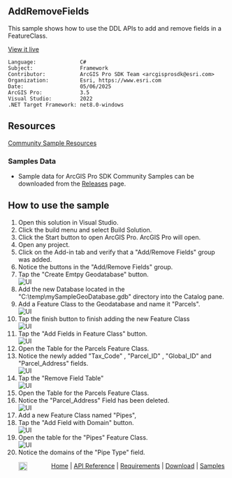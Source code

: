 ## AddRemoveFields

<!-- TODO: Write a brief abstract explaining this sample -->
This sample shows how to use the DDL APIs to add and remove fields in a FeatureClass.  
  


<a href="https://pro.arcgis.com/en/pro-app/sdk/" target="_blank">View it live</a>

<!-- TODO: Fill this section below with metadata about this sample-->
```
Language:              C#
Subject:               Framework
Contributor:           ArcGIS Pro SDK Team <arcgisprosdk@esri.com>
Organization:          Esri, https://www.esri.com
Date:                  05/06/2025
ArcGIS Pro:            3.5
Visual Studio:         2022
.NET Target Framework: net8.0-windows
```

## Resources

[Community Sample Resources](https://github.com/Esri/arcgis-pro-sdk-community-samples#resources)

### Samples Data

* Sample data for ArcGIS Pro SDK Community Samples can be downloaded from the [Releases](https://github.com/Esri/arcgis-pro-sdk-community-samples/releases) page.  

## How to use the sample
<!-- TODO: Explain how this sample can be used. To use images in this section, create the image file in your sample project's screenshots folder. Use relative url to link to this image using this syntax: ![My sample Image](FacePage/SampleImage.png) -->
1. Open this solution in Visual Studio.
2. Click the build menu and select Build Solution.    
3. Click the Start button to open ArcGIS Pro. ArcGIS Pro will open.      
4. Open any project.  
5. Click on the Add-in tab and verify that a "Add/Remove Fields" group was added.  
6. Notice the buttons in the "Add/Remove Fields" group.  
7. Tap the "Create Emtpy Geodatabase" button.  
![UI](Screenshots/Screen0.png)  
8. Add the new Database located in the "C:\temp\mySampleGeoDatabase.gdb" directory into the Catalog pane.  
9. Add a Feature Class to the Geodatabase and name it "Parcels".  
![UI](Screenshots/Screen1.png)  
10. Tap the finish button to finish adding the new Feature Class  
![UI](Screenshots/Screen2.png)  
11. Tap the "Add Fields in Feature Class" button.  
![UI](Screenshots/Screen3.png)  
12. Open the Table for the Parcels Feature Class.  
13. Notice the newly added "Tax_Code" , "Parcel_ID" , "Global_ID" and "Parcel_Address" fields.  
![UI](Screenshots/Screen4.png)  
14. Tap the "Remove Field Table"  
![UI](Screenshots/Screen8.png)  
15. Open the Table for the Parcels Feature Class.  
16. Notice the "Parcel_Address" Field has been deleted.  
![UI](Screenshots/Screen5.png)  
17. Add a new Feature Class named "Pipes",  
18. Tap the "Add Field with Domain" button.  
![UI](Screenshots/Screen6.png)   
19. Open the table for the "Pipes" Feature Class.  
![UI](Screenshots/Screen7.png)  
20. Notice the domains of the "Pipe Type" field.  
  

<!-- End -->

&nbsp;&nbsp;&nbsp;&nbsp;&nbsp;&nbsp;<img src="https://esri.github.io/arcgis-pro-sdk/images/ArcGISPro.png"  alt="ArcGIS Pro SDK for Microsoft .NET Framework" height = "20" width = "20" align="top"  >
&nbsp;&nbsp;&nbsp;&nbsp;&nbsp;&nbsp;&nbsp;&nbsp;&nbsp;&nbsp;&nbsp;&nbsp;
[Home](https://github.com/Esri/arcgis-pro-sdk/wiki) | <a href="https://pro.arcgis.com/en/pro-app/latest/sdk/api-reference" target="_blank">API Reference</a> | [Requirements](https://github.com/Esri/arcgis-pro-sdk/wiki#requirements) | [Download](https://github.com/Esri/arcgis-pro-sdk/wiki#installing-arcgis-pro-sdk-for-net) | <a href="https://github.com/esri/arcgis-pro-sdk-community-samples" target="_blank">Samples</a>
